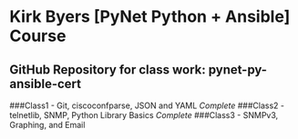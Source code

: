 # Kirk Byers [PyNet Python + Ansible] Course

## GitHub Repository for class work: pynet-py-ansible-cert

###Class1 - Git, ciscoconfparse, JSON and YAML *Complete*
###Class2 - telnetlib, SNMP, Python Library Basics *Complete*
###Class3 - SNMPv3, Graphing, and Email